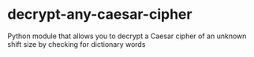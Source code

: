 # decrypt-any-caesar-cipher
Python module that allows you to decrypt a Caesar cipher of an unknown shift size by checking for dictionary words
